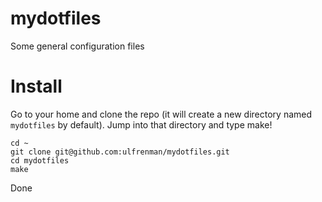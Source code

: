mydotfiles
==========

Some general configuration files


Install
=======
Go to your home and clone the repo (it will create a new directory named
`mydotfiles` by default). Jump into that directory and type make!

    cd ~
    git clone git@github.com:ulfrenman/mydotfiles.git
    cd mydotfiles
    make

Done

